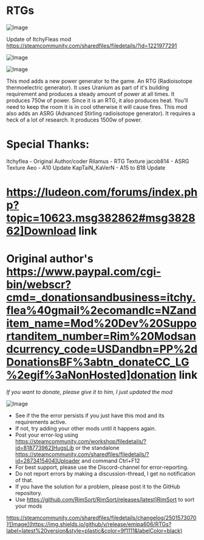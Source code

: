 # RTGs

![Image](https://i.imgur.com/buuPQel.png)

Update of ItchyFleas mod
https://steamcommunity.com/sharedfiles/filedetails/?id=1221977291

![Image](https://i.imgur.com/pufA0kM.png)

	
![Image](https://i.imgur.com/Z4GOv8H.png)

This mod adds a new power generator to the game. An RTG (Radioisotope thermoelectric generator). It uses Uranium as part of it's building requirement and produces a steady amount of power at all times. It produces 750w of power.
Since it is an RTG, it also produces heat. You'll need to keep the room it is in cool otherwise it will cause fires.
This mod also adds an ASRG (Advanced Stirling radioisotope generator). It requires a heck of a lot of research. It produces 1500w of power.

Special Thanks:
=============
Itchyflea - Original Author/coder
Rilamus 			- RTG Texture
jacob814 			- ASRG Texture
Aeo 			- A10 Update
KapTaiN_KaVerN 		- A15 to B18 Update

https://ludeon.com/forums/index.php?topic=10623.msg382862#msg382862]Download link
===========

Original author's https://www.paypal.com/cgi-bin/webscr?cmd=_donationsandbusiness=itchy.flea%40gmail%2ecomandlc=NZanditem_name=Mod%20Dev%20Supportanditem_number=Rim%20Modsandcurrency_code=USDandbn=PP%2dDonationsBF%3abtn_donateCC_LG%2egif%3aNonHosted]donation link
===========
*If you want to donate, please give it to him, I just updated the mod*

![Image](https://i.imgur.com/PwoNOj4.png)



-  See if the the error persists if you just have this mod and its requirements active.
-  If not, try adding your other mods until it happens again.
-  Post your error-log using https://steamcommunity.com/workshop/filedetails/?id=818773962]HugsLib or the standalone https://steamcommunity.com/sharedfiles/filedetails/?id=2873415404]Uploader and command Ctrl+F12
-  For best support, please use the Discord-channel for error-reporting.
-  Do not report errors by making a discussion-thread, I get no notification of that.
-  If you have the solution for a problem, please post it to the GitHub repository.
-  Use https://github.com/RimSort/RimSort/releases/latest]RimSort to sort your mods



https://steamcommunity.com/sharedfiles/filedetails/changelog/2501573070]![Image](https://img.shields.io/github/v/release/emipa606/RTGs?label=latest%20version&style=plastic&color=9f1111&labelColor=black)

